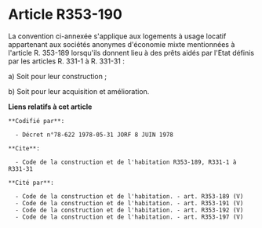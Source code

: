# Article R353-190

La convention ci-annexée s'applique aux logements à usage locatif appartenant aux sociétés anonymes d'économie mixte
mentionnées à l'article R. 353-189 lorsqu'ils donnent lieu à des prêts aidés par l'Etat définis par les articles R. 331-1 à
R. 331-31 :

a) Soit pour leur construction ;

b) Soit pour leur acquisition et amélioration.

**Liens relatifs à cet article**

	**Codifié par**:

	  - Décret n°78-622 1978-05-31 JORF 8 JUIN 1978

	**Cite**:

	  - Code de la construction et de l'habitation R353-189, R331-1 à R331-31

	**Cité par**:

	  - Code de la construction et de l'habitation. - art. R353-189 (V)
	  - Code de la construction et de l'habitation. - art. R353-191 (V)
	  - Code de la construction et de l'habitation. - art. R353-192 (V)
	  - Code de la construction et de l'habitation. - art. R353-197 (V)
